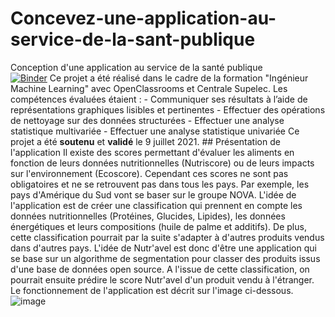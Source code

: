 # Concevez-une-application-au-service-de-la-sant-publique
 Conception d'une application au service de la santé publique  
[![Binder](https://mybinder.org/badge_logo.svg)](https://mybinder.org/v2/gh/Sylvariane/Concevez_une_app_au_service_de_la_sante_publique/HEAD)  Ce projet a été réalisé dans le cadre de la formation "Ingénieur Machine Learning" avec OpenClassrooms et Centrale Supelec. Les compétences évaluées étaient :  - Communiquer ses résultats à l’aide de représentations graphiques lisibles et pertinentes - Effectuer des opérations de nettoyage sur des données structurées - Effectuer une analyse statistique multivariée - Effectuer une analyse statistique univariée  Ce projet a été **soutenu** et **validé** le 9 juillet 2021.   ## Présentation de l'application  Il existe des scores permettant d'évaluer les aliments en fonction de leurs données nutritionnelles (Nutriscore) ou de leurs impacts sur l'environnement (Ecoscore). Cependant ces scores ne sont pas obligatoires et ne se retrouvent pas dans tous les pays. Par exemple, les pays d'Amérique du Sud vont se baser sur le groupe NOVA. L'idée de l'application est de créer une classification qui prennent en compte les données nutritionnelles (Protéines, Glucides, Lipides), les données énergétiques et leurs compositions (huile de palme et additifs). De plus, cette classification pourrait par la suite s'adapter à d'autres produits vendus dans d'autres pays.  L'idée de Nutr'avel est donc d'être une application qui se base sur un algorithme de segmentation pour classer des produits issus d'une base de données open source. A l'issue de cette classification, on pourrait ensuite prédire le score Nutr'avel d'un produit vendu à l'étranger. Le fonctionnement de l'application est décrit sur l'image ci-dessous.   ![image](https://user-images.githubusercontent.com/64648386/125678022-65a8ebac-22ce-4da5-a305-2c3b33646d88.png)
